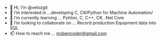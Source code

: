 - 👋 Hi, I’m @velozgit
- 👀 I’m interested in ...developing C, C#/Python for Machine Automation/
- 🌱 I’m currently learning ... Pyhton, C, C++, C#, .Net Core
- 💞️ I’m looking to collaborate on ... Record production Equipment data into SQL
- 📫 How to reach me ... msbencoder@gmail.com

<!---
velozgit/velozgit is a ✨ special ✨ repository because its `README.md` (this file) appears on your GitHub profile.
You can click the Preview link to take a look at your changes.
--->
